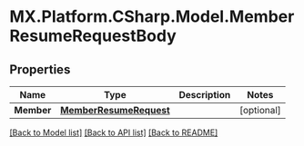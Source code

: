 # MX.Platform.CSharp.Model.MemberResumeRequestBody

## Properties

Name | Type | Description | Notes
------------ | ------------- | ------------- | -------------
**Member** | [**MemberResumeRequest**](MemberResumeRequest.md) |  | [optional] 

[[Back to Model list]](../README.md#documentation-for-models) [[Back to API list]](../README.md#documentation-for-api-endpoints) [[Back to README]](../README.md)


